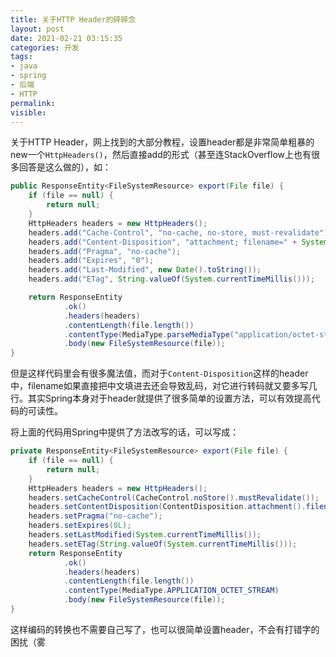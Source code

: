 ```yaml
---
title: 关于HTTP Header的碎碎念
layout: post
date: 2021-02-21 03:15:35
categories: 开发
tags:
- java
- spring
- 后端
- HTTP
permalink:
visible:
---
```

关于HTTP Header，网上找到的大部分教程，设置header都是非常简单粗暴的new一个`HttpHeaders()`，然后直接add的形式（甚至连StackOverflow上也有很多回答是这么做的），如：

```java
public ResponseEntity<FileSystemResource> export(File file) {
    if (file == null) {
        return null;
    }
    HttpHeaders headers = new HttpHeaders();
    headers.add("Cache-Control", "no-cache, no-store, must-revalidate");
    headers.add("Content-Disposition", "attachment; filename=" + System.currentTimeMillis() + ".xls");
    headers.add("Pragma", "no-cache");
    headers.add("Expires", "0");
    headers.add("Last-Modified", new Date().toString());
    headers.add("ETag", String.valueOf(System.currentTimeMillis()));

    return ResponseEntity
            .ok()
            .headers(headers)
            .contentLength(file.length())
            .contentType(MediaType.parseMediaType("application/octet-stream"))
            .body(new FileSystemResource(file));
}
```

但是这样代码里会有很多魔法值，而对于`Content-Disposition`这样的header中，filename如果直接把中文填进去还会导致乱码，对它进行转码就又要多写几行。其实Spring本身对于header就提供了很多简单的设置方法，可以有效提高代码的可读性。

将上面的代码用Spring中提供了方法改写的话，可以写成：

```java
private ResponseEntity<FileSystemResource> export(File file) {
    if (file == null) {
        return null;
    }
    HttpHeaders headers = new HttpHeaders();
    headers.setCacheControl(CacheControl.noStore().mustRevalidate());
    headers.setContentDisposition(ContentDisposition.attachment().filename(file.getName(), StandardCharsets.UTF_8).build());
    headers.setPragma("no-cache");
    headers.setExpires(0L);
    headers.setLastModified(System.currentTimeMillis());
    headers.setETag(String.valueOf(System.currentTimeMillis()));
    return ResponseEntity
            .ok()
            .headers(headers)
            .contentLength(file.length())
            .contentType(MediaType.APPLICATION_OCTET_STREAM)
            .body(new FileSystemResource(file));
}
```

这样编码的转换也不需要自己写了，也可以很简单设置header，不会有打错字的困扰（雾
